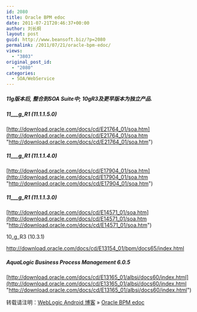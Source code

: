 ```yaml
---
id: 2080
title: Oracle BPM edoc
date: 2011-07-21T20:46:37+00:00
author: 刘长炯
layout: post
guid: http://www.beansoft.biz/?p=2080
permalink: /2011/07/21/oracle-bpm-edoc/
views:
  - "3803"
original_post_id:
  - "2080"
categories:
  - SOA/WebService
---
```

##### 11g版本后, 整合到SOA Suite中; 10gR3及更早版本为独立产品.

##### 11___g_R1 (11.1.1.5.0)

[http://download.oracle.com/docs/cd/E21764_01/soa.htm](http://download.oracle.com/docs/cd/E21764_01/soa.htm "http://download.oracle.com/docs/cd/E21764_01/soa.htm")

##### 11___g_R1 (11.1.1.4.0)

[http://download.oracle.com/docs/cd/E17904_01/soa.htm](http://download.oracle.com/docs/cd/E17904_01/soa.htm "http://download.oracle.com/docs/cd/E17904_01/soa.htm")

##### 11___g_R1 (11.1.1.3.0)

[http://download.oracle.com/docs/cd/E14571_01/soa.htm](http://download.oracle.com/docs/cd/E14571_01/soa.htm "http://download.oracle.com/docs/cd/E14571_01/soa.htm")

10_g_R3 (10.3.1)

<http://download.oracle.com/docs/cd/E13154_01/bpm/docs65/index.html>

##### AquaLogic Business Process Management 6.0.5

[http://download.oracle.com/docs/cd/E13165_01/albsi/docs60/index.html](http://download.oracle.com/docs/cd/E13165_01/albsi/docs60/index.html "http://download.oracle.com/docs/cd/E13165_01/albsi/docs60/index.html")

转载请注明：[WebLogic Android 博客](http://www.beansoft.biz) &raquo; [Oracle BPM edoc](http://www.beansoft.biz/2011/07/21/oracle-bpm-edoc/)